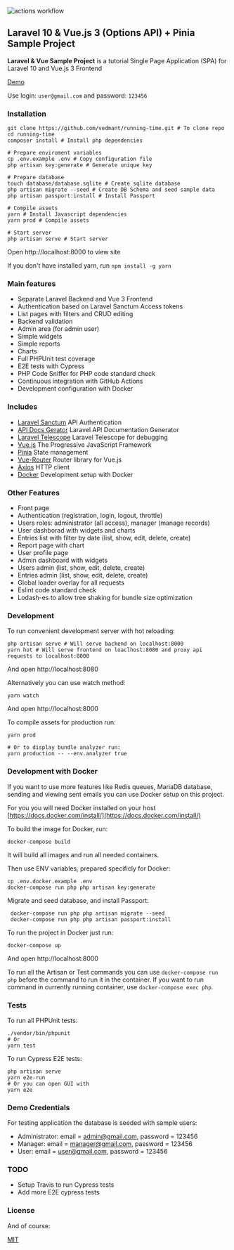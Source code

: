 ![actions workflow](https://github.com/vedmant/running-time/workflows/Test/badge.svg)

## Laravel 10 & Vue.js 3 (Options API) + Pinia Sample Project ##

**Laravel & Vue Sample Project** is a tutorial Single Page Application (SPA) for Laravel 10 and Vue.js 3 Frontend

[Demo](https://running-time.vedmant.com/)

Use login: `user@gmail.com` and password: `123456`

### Installation ###

```
git clone https://github.com/vedmant/running-time.git # To clone repo
cd running-time
composer install # Install php dependencies

# Prepare enviroment variables
cp .env.example .env # Copy configuration file
php artisan key:generate # Generate unique key

# Prepare database
touch database/database.sqlite # Create sqlite database
php artisan migrate --seed # Create DB Schema and seed sample data
php artisan passport:install # Install Passport

# Compile assets
yarn # Install Javascript dependencies
yarn prod # Compile assets

# Start server
php artisan serve # Start server
```

Open http://localhost:8000 to view site

If you don't have installed yarn, run `npm install -g yarn`


### Main features ###

* Separate Laravel Backend and Vue 3 Frontend
* Authentication based on Laravel Sanctum Access tokens
* List pages with filters and CRUD editing
* Backend validation
* Admin area (for admin user)
* Simple widgets
* Simple reports
* Charts
* Full PHPUnit test coverage
* E2E tests with Cypress
* PHP Code Sniffer for PHP code standard check
* Continuous integration with GitHub Actions
* Development configuration with Docker


### Includes ###

* [Laravel Sanctum](https://laravel.com/docs/10.x/sanctum) API Authentication
* [API Docs Gerator](https://github.com/mpociot/laravel-apidoc-generator) Laravel API Documentation Generator
* [Laravel Telescope](https://laravel.com/docs/10.x/telescope) Laravel Telescope for debugging
* [Vue.js](https://vuejs.org/) The Progressive JavaScript Framework
* [Pinia](https://pinia.vuejs.org/) State management
* [Vue-Router](https://router.vuejs.org/en/) Router library for Vue.js
* [Axios](https://github.com/axios/axios) HTTP client
* [Docker](https://www.docker.com/) Development setup with Docker


### Other Features ###

* Front page
* Authentication (registration, login, logout, throttle)
* Users roles: administrator (all access), manager (manage records)
* User dashborad with widgets and charts
* Entries list with filter by date (list, show, edit, delete, create)
* Report page with chart
* User profile page
* Admin dashboard with widgets
* Users admin (list, show, edit, delete, create)
* Entries admin (list, show, edit, delete, create)
* Global loader overlay for all requests
* Eslint code standard check
* Lodash-es to allow tree shaking for bundle size optimization


### Development ###

To run convenient development server with hot reloading:

```
php artisan serve # Will serve backend on localhost:8000
yarn hot # Will serve frontend on loaclhost:8080 and proxy api requests to localhost:8000
```

And open http://localhost:8080

Alternatively you can use watch method:

```
yarn watch
```

And open http://localhost:8000

To compile assets for production run:
```
yarn prod

# Or to display bundle analyzer run:
yarn production -- --env.analyzer true 
```


### Development with Docker ###

If you want to use more features like Redis queues, MariaDB database,
sending and viewing sent emails you can use Docker setup on this project.

For you you will need Docker installed on your host [https://docs.docker.com/install/](https://docs.docker.com/install/)

To build the image for Docker, run:

    docker-compose build

It will build all images and run all needed containers.

Then use ENV variables, prepared specificly for Docker:

    cp .env.docker.example .env
    docker-compose run php php artisan key:generate

Migrate and seed database, and install Passport:

     docker-compose run php php artisan migrate --seed
     docker-compose run php php artisan passport:install

To run the project in Docker just run:

    docker-compose up

And open http://localhost:8000

To run all the Artisan or Test commands you can use `docker-compose run php` before the command to run it in the container.
If you want to run command in currently running container, use `docker-compose exec php`.


### Tests ###

To run all PHPUnit tests:

```
./vendor/bin/phpunit 
# Or
yarn test
```

To run Cypress E2E tests:

```
php artisan serve
yarn e2e-run
# Or you can open GUI with
yarn e2e
```


### Demo Credentials ###

For testing application the database is seeded with sample users:

* Administrator: email = admin@gmail.com, password = 123456
* Manager: email = manager@gmail.com, password = 123456
* User: email = user@gmail.com, password = 123456


### TODO ###

- Setup Travis to run Cypress tests
- Add more E2E cypress tests


### License ###

And of course:

[MIT](LICENSE.md)
